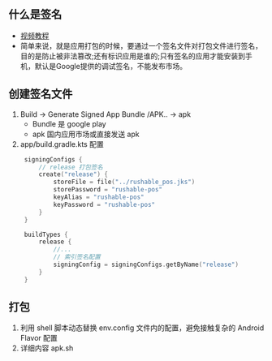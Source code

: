 ## 什么是签名

- [视频教程](https://study.163.com/course/courseLearn.htm?courseId=1213745811#/learn/video?lessonId=1285478316&courseId=1213745811)
- 简单来说，就是应用打包的时候，要通过一个签名文件对打包文件进行签名，目的是防止被非法篡改;还有标识应用是谁的;只有签名的应用才能安装到手机，默认是Google提供的调试签名，不能发布市场。

## 创建签名文件

1. Build -> Generate Signed App Bundle /APK.. -> apk
    - Bundle 是 google play
    - apk 国内应用市场或直接发送 apk
2. app/build.gradle.kts 配置
   ```kotlin
    signingConfigs {
        // release 打包签名
        create("release") {
            storeFile = file("../rushable_pos.jks")
            storePassword = "rushable-pos"
            keyAlias = "rushable-pos"
            keyPassword = "rushable-pos"
        }
    }

    buildTypes {
        release {
            //...
            // 索引签名配置
            signingConfig = signingConfigs.getByName("release")
        }
    }
   ```

## 打包

1. 利用 shell 脚本动态替换 env.config 文件内的配置，避免接触复杂的 Android Flavor 配置
2. 详细内容 apk.sh